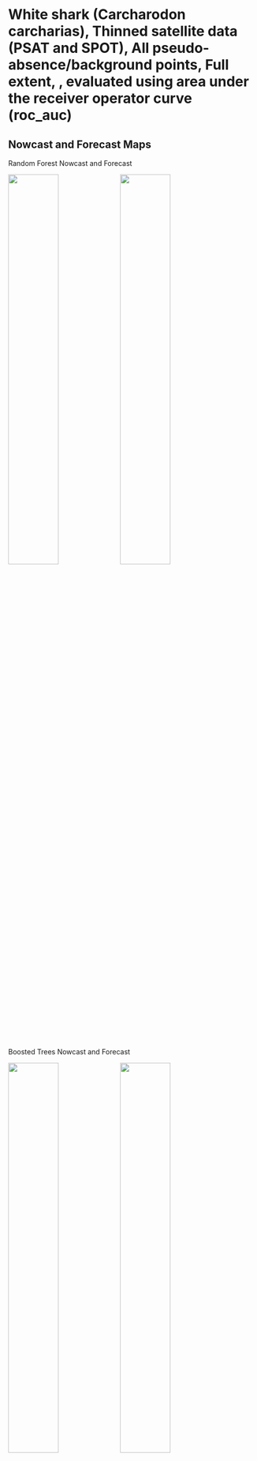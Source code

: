 White shark (Carcharodon carcharias), Thinned satellite data (PSAT and
SPOT), All pseudo-absence/background points, Full extent, , evaluated
using area under the receiver operator curve (roc_auc)
================

## Nowcast and Forecast Maps

Random Forest Nowcast and Forecast

<img src="../tidy_reports/versions/c11/000610/c11.000610.01_12_rf_compiled_casts.png" width="45%" /><img src="../tidy_reports/versions/c11/000614/c11.000614.01_12_rf_compiled_casts.png" width="45%" />

Boosted Trees Nowcast and Forecast

<img src="../tidy_reports/versions/c11/000610/c11.000610.01_12_bt_compiled_casts.png" width="45%" /><img src="../tidy_reports/versions/c11/000614/c11.000614.01_12_bt_compiled_casts.png" width="45%" />

Maxnet Trees Nowcast and Forecast

<img src="../tidy_reports/versions/c11/000610/c11.000610.01_12_maxent_compiled_casts.png" width="45%" /><img src="../tidy_reports/versions/c11/000614/c11.000614.01_12_maxent_compiled_casts.png" width="45%" />

GAM Nowcast and Forecast

<img src="../tidy_reports/versions/c11/000610/c11.000610.01_12_gam_compiled_casts.png" width="45%" /><img src="../tidy_reports/versions/c11/000614/c11.000614.01_12_gam_compiled_casts.png" width="45%" />

GLM Nowcast and Forecast

<img src="../tidy_reports/versions/c11/000610/c11.000610.01_12_glm_compiled_casts.png" width="45%" /><img src="../tidy_reports/versions/c11/000614/c11.000614.01_12_glm_compiled_casts.png" width="45%" />

## Metrics

| model_type |   roc_auc |
|:-----------|----------:|
| rf         | 0.9947707 |
| bt         | 0.9036283 |
| maxnet     | 0.7563567 |
| gam        | 0.7708889 |
| glm        | 0.7146215 |

Metrics by model type

## Variable Importance

![](/mnt/ecocast/projects/koliveira/subprojects/carcharodon/workflows/tidy_md/versions/m11/00061/m11.00061_tidy_compiled_files/figure-gfm/variable%20importance-1.png)<!-- -->
